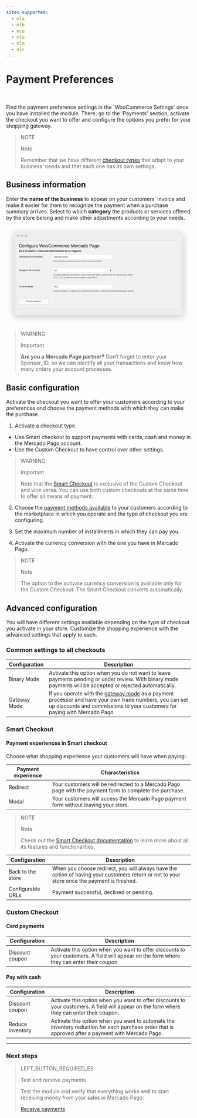 ```yaml
---
sites_supported:
  - mla
  - mlb
  - mco
  - mlu
  - mlm
  - mlc
---
```


# Payment Preferences
<br/>

Find the payment preference settings in the 'WooCommerce Settings' once you have installed the module. There, go to the 'Payments' section, activate the checkout you want to offer and configure the options you prefer for your shopping gateway.

> NOTE
>
> Note
>
> Remember that we have different [checkout types]() that adapt to your business’ needs and that each one has its own settings.

## Business information

Enter the **name of the business** to appear on your customers' invoice and make it easier for them to recognize the payment when a purchase summary arrives. Select to which **category** the products or services offered by the store belong and make other adjustments according to your needs.

![Basic information](/images/woocomerce/es_info_basica.png)

> WARNING
>
> Important
>
> **Are you a Mercado Pago partner?** Don’t forget to enter your Sponsor_ID, so we can identify all your transactions and know how many orders your account processes.

## Basic configuration

Activate the checkout you want to offer your customers according to your preferences and choose the payment methods with which they can make the purchase.

1) Activate a checkout type

  * Use Smart checkout to support payments with cards, cash and money in the Mercado Pago account.
  * Use the Custom Checkout to have control over other settings.

> WARNING
>
> Important
>
> Note that the [Smart Checkout](https://www.mercadopago.com.ar/developers/es/guides/payments/web-payment-checkout/introduction) is exclusive of the Custom Checkout and vice versa. You can use both custom checkouts at the same time to offer all means of payment.

2) Choose the [payment methods available](https://www.mercadopago.com.ar/developers/en/guides/localization/payment-methods/) to your customers according to the marketplace in which you operate and the type of checkout you are configuring.

3) Set the maximum number of installments in which they can pay you.

4) Activate the currency conversion with the one you have in Mercado Pago.

> NOTE
>
> Note
>
> The option to the activate currency conversion is available only for the Custom Checkout. The Smart Checkout converts automatically.

## Advanced configuration

You will have different settings available depending on the type of checkout you activate in your store. Customize the shopping experience with the advanced settings that apply to each.

### Common settings to all checkouts

| Configuration                 | Description                                                                 	                |
|-------------------------------|-----------------------------------------------------------------------------------------------|
| Binary Mode     	            | Activate this option when you do not want to leave payments pending or under review. With binary mode payments will be accepted or rejected automatically.|
| Gateway Mode              	  | If you operate with the [gateway mode](https://www.mercadopago.com.ar/developers/es/guides/gateway/general-considerations/introduction/) as a payment processor and have your own trade numbers, you can set up discounts and commissions to your customers for paying with Mercado Pago.|

### Smart Checkout

#### Payment experiences in Smart checkout

Choose what shopping experience your customers will have when paying: 

| Payment experience            | Characteristics                                                              	                                 |
|-------------------------------|----------------------------------------------------------------------------------------------------------------|
| Redirect     	                | Your customers will be redirected to a Mercado Pago page with the payment form to complete the purchase.       |
| Modal                       	| Your customers will access the Mercado Pago payment form without leaving your store.                           |

> NOTE
>
> Nota
>
> Check out the [Smart Checkout documentation](https://www.mercadopago.com.ar/developers/es/guides/payments/web-payment-checkout/introduction/) to learn more about all its features and functionalities.

| Configuration                 | Description                                                               	                  |
|-------------------------------|-----------------------------------------------------------------------------------------------|
| Back to the store     	      | When you choose redirect, you will always have the option of having your customers return or not to your store once the payment is finished.|
| Configurable URLs           	| Payment successful, declined or pending.|

### Custom Checkout

#### Card payments

| Configuration                 | Description                                                                 	                |
|-------------------------------|-----------------------------------------------------------------------------------------------|
| Discount coupon       	      | Activate this option when you want to offer discounts to your customers. A field will appear on the form where they can enter their coupon.|

#### Pay with cash

| Configuration                 | Description                                                                 	                |
|-------------------------------|-----------------------------------------------------------------------------------------------|
| Discount coupon       	      | Activate this option when you want to offer discounts to your customers. A field will appear on the form where they can enter their coupon.|
| Reduce inventory      	      | Activate this option when you want to automate the inventory reduction for each purchase order that is approved after a payment with Mercado Pago.|

---

### Next steps

> LEFT_BUTTON_REQUIRED_ES
>
> Test and receive payments
>
> Test the module and verify that everything works well to start receiving money from your sales in Mercado Pago.
>
>
> [Receive payments](http://www.mercadopago.com.ar/mla/en/plugins_sdks/plugins/woocommerce/receive-payments/)